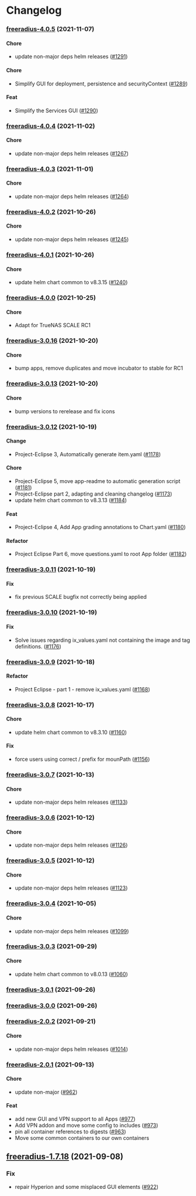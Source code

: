# Changelog<br>


<a name="freeradius-4.0.5"></a>
### [freeradius-4.0.5](https://github.com/truecharts/apps/compare/freeradius-4.0.4...freeradius-4.0.5) (2021-11-07)

#### Chore

* update non-major deps helm releases ([#1291](https://github.com/truecharts/apps/issues/1291))

#### Chore

* Simplify GUI for deployment, persistence and securityContext ([#1289](https://github.com/truecharts/apps/issues/1289))

#### Feat

* Simplify the Services GUI ([#1290](https://github.com/truecharts/apps/issues/1290))



<a name="freeradius-4.0.4"></a>
### [freeradius-4.0.4](https://github.com/truecharts/apps/compare/freeradius-4.0.3...freeradius-4.0.4) (2021-11-02)

#### Chore

* update non-major deps helm releases ([#1267](https://github.com/truecharts/apps/issues/1267))



<a name="freeradius-4.0.3"></a>
### [freeradius-4.0.3](https://github.com/truecharts/apps/compare/freeradius-4.0.2...freeradius-4.0.3) (2021-11-01)

#### Chore

* update non-major deps helm releases ([#1264](https://github.com/truecharts/apps/issues/1264))



<a name="freeradius-4.0.2"></a>
### [freeradius-4.0.2](https://github.com/truecharts/apps/compare/freeradius-4.0.1...freeradius-4.0.2) (2021-10-26)

#### Chore

* update non-major deps helm releases ([#1245](https://github.com/truecharts/apps/issues/1245))



<a name="freeradius-4.0.1"></a>
### [freeradius-4.0.1](https://github.com/truecharts/apps/compare/freeradius-4.0.0...freeradius-4.0.1) (2021-10-26)

#### Chore

* update helm chart common to v8.3.15 ([#1240](https://github.com/truecharts/apps/issues/1240))



<a name="freeradius-4.0.0"></a>
### [freeradius-4.0.0](https://github.com/truecharts/apps/compare/freeradius-3.0.16...freeradius-4.0.0) (2021-10-25)

#### Chore

* Adapt for TrueNAS SCALE RC1



<a name="freeradius-3.0.16"></a>
### [freeradius-3.0.16](https://github.com/truecharts/apps/compare/freeradius-3.0.15...freeradius-3.0.16) (2021-10-20)

#### Chore

* bump apps, remove duplicates and move incubator to stable for RC1



<a name="freeradius-3.0.13"></a>
### [freeradius-3.0.13](https://github.com/truecharts/apps/compare/freeradius-3.0.12...freeradius-3.0.13) (2021-10-20)

#### Chore

* bump versions to rerelease and fix icons



<a name="freeradius-3.0.12"></a>
### [freeradius-3.0.12](https://github.com/truecharts/apps/compare/freeradius-3.0.11...freeradius-3.0.12) (2021-10-19)

#### Change

* Project-Eclipse 3, Automatically generate item.yaml ([#1178](https://github.com/truecharts/apps/issues/1178))

#### Chore

* Project-Eclipse 5, move app-readme to automatic generation script ([#1181](https://github.com/truecharts/apps/issues/1181))
* Project-Eclipse part 2, adapting and cleaning changelog ([#1173](https://github.com/truecharts/apps/issues/1173))
* update helm chart common to v8.3.13 ([#1184](https://github.com/truecharts/apps/issues/1184))

#### Feat

* Project-Eclipse 4, Add App grading annotations to Chart.yaml ([#1180](https://github.com/truecharts/apps/issues/1180))

#### Refactor

* Project Eclipse Part 6, move questions.yaml to root App folder ([#1182](https://github.com/truecharts/apps/issues/1182))



<a name="freeradius-3.0.11"></a>
### [freeradius-3.0.11](https://github.com/truecharts/apps/compare/freeradius-3.0.10...freeradius-3.0.11) (2021-10-19)

#### Fix

* fix previous SCALE bugfix not correctly being applied



<a name="freeradius-3.0.10"></a>
### [freeradius-3.0.10](https://github.com/truecharts/apps/compare/freeradius-3.0.9...freeradius-3.0.10) (2021-10-19)

#### Fix

* Solve issues regarding ix_values.yaml not containing the image and tag definitions. ([#1176](https://github.com/truecharts/apps/issues/1176))



<a name="freeradius-3.0.9"></a>
### [freeradius-3.0.9](https://github.com/truecharts/apps/compare/freeradius-3.0.8...freeradius-3.0.9) (2021-10-18)

#### Refactor

* Project Eclipse - part 1 - remove ix_values.yaml ([#1168](https://github.com/truecharts/apps/issues/1168))



<a name="freeradius-3.0.8"></a>
### [freeradius-3.0.8](https://github.com/truecharts/apps/compare/freeradius-3.0.7...freeradius-3.0.8) (2021-10-17)

#### Chore

* update helm chart common to v8.3.10 ([#1160](https://github.com/truecharts/apps/issues/1160))

#### Fix

* force users using correct / prefix for mounPath ([#1156](https://github.com/truecharts/apps/issues/1156))



<a name="freeradius-3.0.7"></a>
### [freeradius-3.0.7](https://github.com/truecharts/apps/compare/freeradius-3.0.6...freeradius-3.0.7) (2021-10-13)

#### Chore

* update non-major deps helm releases ([#1133](https://github.com/truecharts/apps/issues/1133))



<a name="freeradius-3.0.6"></a>
### [freeradius-3.0.6](https://github.com/truecharts/apps/compare/freeradius-3.0.5...freeradius-3.0.6) (2021-10-12)

#### Chore

* update non-major deps helm releases ([#1126](https://github.com/truecharts/apps/issues/1126))



<a name="freeradius-3.0.5"></a>
### [freeradius-3.0.5](https://github.com/truecharts/apps/compare/freeradius-3.0.4...freeradius-3.0.5) (2021-10-12)

#### Chore

* update non-major deps helm releases ([#1123](https://github.com/truecharts/apps/issues/1123))



<a name="freeradius-3.0.4"></a>
### [freeradius-3.0.4](https://github.com/truecharts/apps/compare/freeradius-3.0.3...freeradius-3.0.4) (2021-10-05)

#### Chore

* update non-major deps helm releases ([#1099](https://github.com/truecharts/apps/issues/1099))



<a name="freeradius-3.0.3"></a>
### [freeradius-3.0.3](https://github.com/truecharts/apps/compare/freeradius-3.0.2...freeradius-3.0.3) (2021-09-29)

#### Chore

* update helm chart common to v8.0.13 ([#1060](https://github.com/truecharts/apps/issues/1060))



<a name="freeradius-3.0.1"></a>
### [freeradius-3.0.1](https://github.com/truecharts/apps/compare/freeradius-3.0.0...freeradius-3.0.1) (2021-09-26)



<a name="freeradius-3.0.0"></a>
### [freeradius-3.0.0](https://github.com/truecharts/apps/compare/freeradius-2.0.2...freeradius-3.0.0) (2021-09-26)



<a name="freeradius-2.0.2"></a>
### [freeradius-2.0.2](https://github.com/truecharts/apps/compare/freeradius-2.0.1...freeradius-2.0.2) (2021-09-21)

#### Chore

* update non-major deps helm releases ([#1014](https://github.com/truecharts/apps/issues/1014))



<a name="freeradius-2.0.1"></a>
### [freeradius-2.0.1](https://github.com/truecharts/apps/compare/freeradius-1.7.18...freeradius-2.0.1) (2021-09-13)

#### Chore

* update non-major ([#962](https://github.com/truecharts/apps/issues/962))

#### Feat

* add new GUI and VPN support to all Apps ([#977](https://github.com/truecharts/apps/issues/977))
* Add VPN addon and move some config to includes ([#973](https://github.com/truecharts/apps/issues/973))
* pin all container references to digests ([#963](https://github.com/truecharts/apps/issues/963))
* Move some common containers to our own containers

<a name="freeradius-1.7.18"></a>
## [freeradius-1.7.18](https://github.com/truecharts/apps/compare/freeradius-1.7.17...freeradius-1.7.18) (2021-09-08)

### Fix

* repair Hyperion and some misplaced GUI elements ([#922](https://github.com/truecharts/apps/issues/922))
